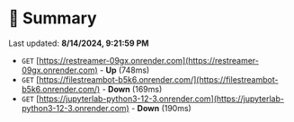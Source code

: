 # 📖 Summary
Last updated: **8/14/2024, 9:21:59 PM**

- `GET` [https://restreamer-09gx.onrender.com](https://restreamer-09gx.onrender.com) - **Up** (748ms)
- `GET` [https://filestreambot-b5k6.onrender.com/](https://filestreambot-b5k6.onrender.com/) - **Down** (169ms)
- `GET` [https://jupyterlab-python3-12-3.onrender.com](https://jupyterlab-python3-12-3.onrender.com) - **Down** (190ms)

